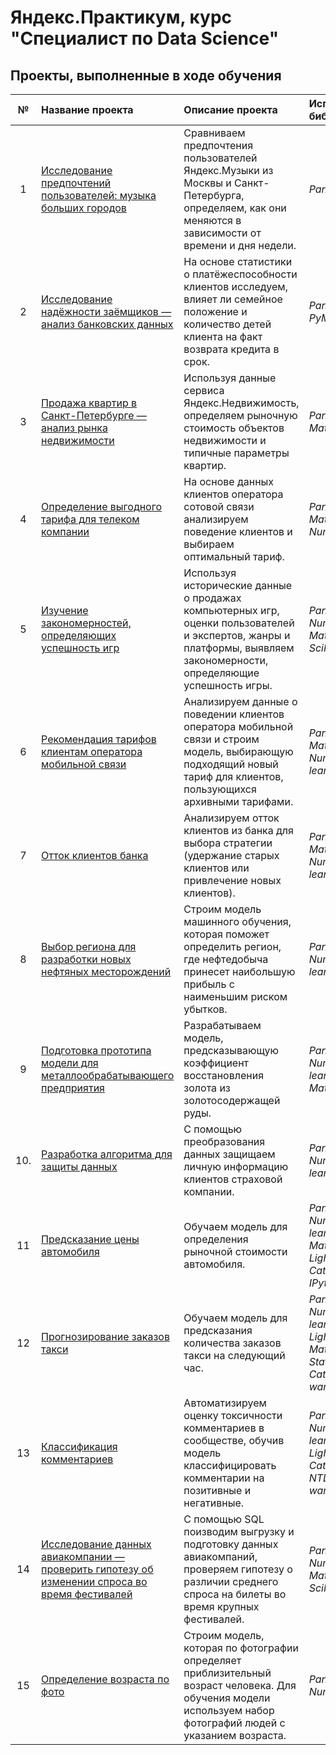 # Яндекс.Практикум, курс "Специалист по Data Science"

## Проекты, выполненные в ходе обучения


| **№** | **Название проекта** | **Описание проекта** | **Используемые библиотеки** |
| :-: | :- | :- | :- |
| 1 |[Исследование предпочтений пользователей: музыка больших городов]()| Сравниваем предпочтения пользователей Яндекс.Музыки из Москвы и Санкт-Петербурга, определяем, как они меняются в зависимости от времени и дня недели. | *Pandas* |
| 2 |[Исследование надёжности заёмщиков — анализ банковских данных](https://github.com/ket3er/praktikum/tree/master/%D0%9F%D1%80.01%20%D0%9F%D1%80%D0%B5%D0%B4%D0%BE%D0%B1%D1%80%D0%B0%D0%B1%D0%BE%D1%82%D0%BA%D0%B0%20%D0%B4%D0%B0%D0%BD%D0%BD%D1%8B%D1%85)| На основе статистики о платёжеспособности клиентов исследуем, влияет ли семейное положение и количество детей клиента на факт возврата кредита в срок. | *Pandas, PyMystem3* |
| 3 |[Продажа квартир в Санкт-Петербурге — анализ рынка недвижимости](https://github.com/ket3er/praktikum/tree/master/%D0%9F%D1%80.02%20%D0%98%D1%81%D1%81%D0%BB%D0%B5%D0%B4%D0%BE%D0%B2%D0%B0%D1%82%D0%B5%D0%BB%D1%8C%D1%81%D0%BA%D0%B8%D0%B9%20%D0%B0%D0%BD%D0%B0%D0%BB%D0%B8%D0%B7%20%D0%B4%D0%B0%D0%BD%D0%BD%D1%8B%D1%85)| Используя данные сервиса Яндекс.Недвижимость, определяем рыночную стоимость объектов недвижимости и типичные параметры квартир. | *Pandas, Matplotlib* |
| 4 |[Определение выгодного тарифа для телеком компании](https://github.com/ket3er/praktikum/tree/master/%D0%9F%D1%80.03%20%D0%A1%D1%82%D0%B0%D1%82%D0%B8%D1%81%D1%82%D0%B8%D1%87%D0%B5%D1%81%D0%BA%D0%B8%D0%B9%20%D0%B0%D0%BD%D0%B0%D0%BB%D0%B8%D0%B7%20%D0%B4%D0%B0%D0%BD%D0%BD%D1%8B%D1%85)| На основе данных клиентов оператора сотовой связи анализируем поведение клиентов и выбираем оптимальный тариф. | *Pandas, Matplotlib, NumPy, SciPy* |
| 5 |[Изучение закономерностей, определяющих успешность игр](https://github.com/ket3er/praktikum/tree/master/%D0%9F%D1%80.04%20%D0%A1%D0%B1%D0%BE%D1%80%D0%BD%D1%8B%D0%B9%20%D0%BF%D1%80%D0%BE%D0%B5%D0%BA%D1%82%201)| Используя исторические данные о продажах компьютерных игр, оценки пользователей и экспертов, жанры и платформы, выявляем закономерности, определяющие успешность игры. | *Pandas, NumPy, Matplotlib, SciPy* |
| 6 |[Рекомендация тарифов клиентам оператора мобильной связи](https://github.com/ket3er/praktikum/tree/master/%D0%9F%D1%80.05%20%D0%92%D0%B2%D0%B5%D0%B4%D0%B5%D0%BD%D0%B8%D0%B5%20%D0%B2%20%D0%BC%D0%B0%D1%88%D0%B8%D0%BD%D0%BD%D0%BE%D0%B5%20%D0%BE%D0%B1%D1%83%D1%87%D0%B5%D0%BD%D0%B8%D0%B5)| Анализируем данные о поведении клиентов оператора мобильной связи и строим модель, выбирающую подходящий новый тариф для клиентов, пользующихся архивными тарифами. | *Pandas, Matplotlib, NumPy, Scikit-learn, Joblib* |
| 7 |[Отток клиентов банка](https://github.com/ket3er/praktikum/tree/master/%D0%9F%D1%80.06%20%D0%9E%D0%B1%D1%83%D1%87%D0%B5%D0%BD%D0%B8%D0%B5%20%D1%81%20%D1%83%D1%87%D0%B8%D1%82%D0%B5%D0%BB%D0%B5%D0%BC)| Анализируем отток клиентов из банка для выбора стратегии (удержание старых клиентов или привлечение новых клиентов). | *Pandas, Matplotlib, NumPy, Scikit-learn* |
| 8 |[Выбор региона для разработки новых нефтяных месторождений](https://github.com/ket3er/praktikum/tree/master/%D0%9F%D1%80.07%20%D0%9C%D0%B0%D1%88%D0%B8%D0%BD%D0%BD%D0%BE%D0%B5%20%D0%BE%D0%B1%D1%83%D1%87%D0%B5%D0%BD%D0%B8%D0%B5%20%D0%B2%20%D0%B1%D0%B8%D0%B7%D0%BD%D0%B5%D1%81%D0%B5)| Строим модель машинного обучения, которая поможет определить регион, где нефтедобыча принесет наибольшую прибыль с наименьшим риском убытков. | *Pandas, NumPy, Scikit-learn* |
| 9 |[Подготовка прототипа модели для металлообрабатывающего предприятия](https://github.com/ket3er/praktikum/tree/master/%D0%9F%D1%80.08%20%D0%A1%D0%B1%D0%BE%D1%80%D0%BD%D1%8B%D0%B9%20%D0%BF%D1%80%D0%BE%D0%B5%D0%BA%D1%82%202)| Разрабатываем модель, предсказывающую коэффициент восстановления золота из золотосодержащей руды. | *Pandas, NumPy, Scikit-learn, Matplotlib* |
| 10. |[Разработка алгоритма для защиты данных](https://github.com/ket3er/praktikum/tree/master/%D0%9F%D1%80.09%20%D0%9B%D0%B8%D0%BD%D0%B5%D0%B9%D0%BD%D0%B0%D1%8F%20%D0%B0%D0%BB%D0%B3%D0%B5%D0%B1%D1%80%D0%B0)| С помощью преобразования данных защищаем личную информацию клиентов страховой компании. | *Pandas, NumPy, Scikit-learn* |
| 11 |[Предсказание цены автомобиля](https://github.com/ket3er/praktikum/tree/master/%D0%9F%D1%80.10%20%D0%A7%D0%B8%D1%81%D0%BB%D0%B5%D0%BD%D0%BD%D1%8B%D0%B5%20%D0%BC%D0%B5%D1%82%D0%BE%D0%B4%D1%8B)| Обучаем модель для определения рыночной стоимости автомобиля. | *Pandas, NumPy, Scikit-learn, Matplotlib, LightGBM, CatBoost, IPython* |
| 12 |[Прогнозирование заказов такси](https://github.com/ket3er/praktikum/tree/master/%D0%9F%D1%80.11%20%D0%92%D1%80%D0%B5%D0%BC%D0%B5%D0%BD%D0%BD%D1%8B%D0%B5%20%D1%80%D1%8F%D0%B4%D1%8B)| Обучаем модель для предсказания количества заказов такси на следующий час. | *Pandas, NumPy, Scikit-learn, LightGBM, Matplotlib, StatsModels, CatBoost, warnings* |
| 13 |[Классификация комментариев](https://github.com/ket3er/praktikum/tree/master/%D0%9F%D1%80.12%20%D0%9C%D0%B0%D1%88%D0%B8%D0%BD%D0%BD%D0%BE%D0%B5%20%D0%BE%D0%B1%D1%83%D1%87%D0%B5%D0%BD%D0%B8%D0%B5%20%D0%B4%D0%BB%D1%8F%20%D1%82%D0%B5%D0%BA%D1%81%D1%82%D0%BE%D0%B2)| Автоматизируем оценку токсичности комментариев в сообществе, обучив модель классифицировать комментарии на позитивные и негативные. | *Pandas, NumPy, Scikit-learn, NLTK, LightGBM, CatBoost, NTLK, re, tqdm, warnings* |
| 14 |[Исследование данных авиакомпании — проверить гипотезу об изменении спроса во время фестивалей](https://github.com/ket3er/praktikum/tree/master/%D0%9F%D1%80.13%20%D0%98%D0%B7%D0%B2%D0%BB%D0%B5%D1%87%D0%B5%D0%BD%D0%B8%D0%B5%20%D0%B4%D0%B0%D0%BD%D0%BD%D1%8B%D1%85)| С помощью SQL поизводим выгрузку и подготовку данных авиакомпаний, проверяем гипотезу о различии среднего спроса на билеты во время крупных фестивалей. | *Pandas, NumPy,  Matplotlib, SciPy* |
| 15 |[Определение возраста по фото](https://github.com/ket3er/praktikum/tree/master/%D0%9F%D1%80.14%20%D0%9A%D0%BE%D0%BC%D0%BF%D1%8C%D1%8E%D1%82%D0%B5%D1%80%D0%BD%D0%BE%D0%B5%20%D0%B7%D1%80%D0%B5%D0%BD%D0%B8%D0%B5)| Строим модель, которая по фотографии определяет приблизительный возраст человека. Для обучения модели используем набор фотографий людей с указанием возраста. | *Pandas, NumPy, Keras* |
